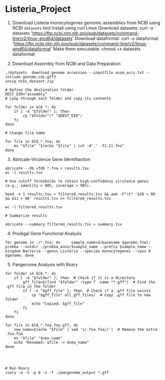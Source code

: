 # Listeria_Project
1. Download Listeria monocytogenes genomic assemblies from NCBI using NCBI `datasets` tool
Install using curl
Linux
Download datasets: curl -o datasets 'https://ftp.ncbi.nlm.nih.gov/pub/datasets/command-line/v2/linux-amd64/datasets'
Download dataformat: curl -o dataformat 'https://ftp.ncbi.nlm.nih.gov/pub/datasets/command-line/v2/linux-amd64/dataformat'
Make them executable: chmod +x datasets dataformat

2. Download Assembly from NCBI and Data Preparation

```
./datasets  download genome accession --inputfile assm_accs.txt --include genome,cds,gff3
unzip ncbi_dataset.zip

# Define the destination folder
DEST_DIR="assembly"
# Loop through each folder and copy its contents

for folder in GCA_*; do
    if [ -d "$folder" ]; then
        cp "$folder"/* "$DEST_DIR"/
    fi
done

# Change file name

for file in GCA_*.fna; do 
    mv "$file" "$(echo "$file" | cut -d'_' -f1-2).fna"
done

```

3. Abricate-Virulence Gene Identifiaction
```
abricate --db vfdb *.fna > results.tsv
wc -l results.tsv

# Use cutoff thresholds to retain high-confidence virulence genes (e.g., identity > 90%, coverage > 90%).

head -n 1 results.tsv > filtered_results.tsv && awk -F"\t" '$10 > 90 && $11 > 90' results.tsv >> filtered_results.tsv

wc -l filtered_results.tsv

# Summarize results

abricate --summary filtered_results.tsv > summary.tsv
```

4. Prodigal Gene Functional Analysis
```
for genome in ./*.fna; do     sample_name=$(basename $genome.fna);
prokka --outdir ./prokka_anno/$sample_name --prefix $sample_name --kingdom Bacteria --genus Listeria --species monocytogenes --cpus 8 $genome; done
```
5. Pangenome Analysis with Roary
```
for folder in GCA_*; do
    if [ -d "$folder" ]; then  # Check if it is a directory
        gff_file=$(find "$folder" -type f -name "*.gff")  # Find the .gff file in the folder
        if [ -n "$gff_file" ]; then  # Check if a .gff file exists
            cp "$gff_file" all_gff_files/  # Copy .gff file to new folder
            echo "Copied: $gff_file"
        fi
    fi
done

for file in GCA_*.fna.fna.gff; do
    new_name=$(echo "$file" | sed 's/.fna.fna//')  # Remove the extra .fna.fna
    mv "$file" "$new_name"
    echo "Renamed: $file -> $new_name"
done




# Run Roary
roary -e -n -p 8 -v -f ./pangenome_output *.gff
```
   
